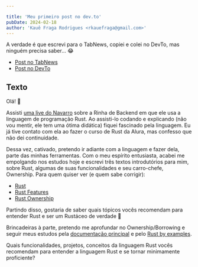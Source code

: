 ```yaml
---

title: 'Meu primeiro post no dev.to'
pubDate: 2024-02-18
author: 'Kauê Fraga Rodrigues <rkauefraga@gmail.com>'
---
```


A verdade é que escrevi para o TabNews, copiei e colei no DevTo, mas ninguém precisa saber... 😂

- [Post no TabNews](https://www.tabnews.com.br/kauefraga/aprendendo-rust)
- [Post no DevTo](https://dev.to/kauefraga/aprendendo-rust-4pb5)

## Texto

Olá! 👋

Assisti [uma live do Navarro](https://www.youtube.com/live/aXQenZGvLrQ) sobre a Rinha de Backend em que ele usa a linguagem de programação Rust. Ao assisti-lo codando e explicando (não vou mentir, ele tem uma ótima didática) fiquei fascinado pela linguagem. Eu já tive contato com ela ao fazer o curso de Rust da Alura, mas confesso que não dei continuidade.

Dessa vez, cativado, pretendo ir adiante com a linguagem e fazer dela, parte das minhas ferramentas. Com o meu espírito entusiasta, acabei me empolgando nos estudos hoje e escrevi três textos introdutórios para mim, sobre Rust, algumas de suas funcionalidades e seu carro-chefe, Ownership. Para quem quiser ver (e quem sabe corrigir):

- [Rust](https://twitter.com/rkauefraga/status/1758958622518743272)
- [Rust Features](https://twitter.com/rkauefraga/status/1759008932385755258)
- [Rust Ownership](https://twitter.com/rkauefraga/status/1759011206629621985)

Partindo disso, gostaria de saber quais tópicos vocês recomendam para entender Rust e ser um Rustáceo de verdade 🤣

Brincadeiras à parte, pretendo me aprofundar no Ownership/Borrowing e seguir meus estudos pela [documentação principal](https://doc.rust-lang.org/book) e pelo [Rust by examples](https://doc.rust-lang.org/rust-by-example).

Quais funcionalidades, projetos, conceitos da linguagem Rust vocês recomendam para entender a linguagem Rust e se tornar minimamente proficiente?
